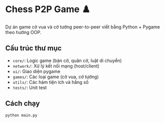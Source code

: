 # Chess P2P Game ♟️

Dự án game cờ vua và cờ tướng peer-to-peer viết bằng Python + Pygame theo hướng OOP.

## Cấu trúc thư mục

- `core/`: Logic game (bàn cờ, quân cờ, luật di chuyển)
- `network/`: Xử lý kết nối mạng (host/client)
- `ui/`: Giao diện pygame
- `games/`: Các loại game (cờ vua, cờ tướng)
- `utils/`: Các hàm tiện ích và hằng số
- `tests/`: Unit test

## Cách chạy

```bash
python main.py
